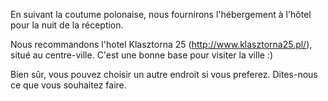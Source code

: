 En suivant la coutume polonaise, nous fournirons l'hébergement à l'hôtel pour la nuit de la réception.

Nous recommandons l'hotel Klasztorna 25 (http://www.klasztorna25.pl/), situé au centre-ville. C'est une bonne base pour visiter la ville :)

Bien sûr, vous pouvez choisir un autre endroit si vous preferez. Dites-nous ce que vous souhaitez faire.
